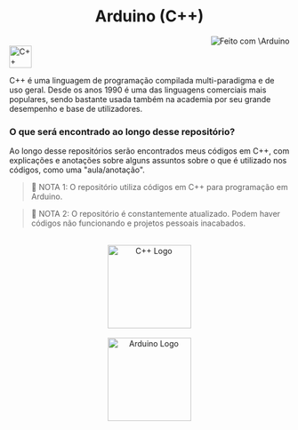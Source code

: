 <h1 align="center"> Arduino (C++) </h1>

<img align="right" alt="Feito com \Arduino" src="https://img.shields.io/badge/Feito_com-Arduino-00878f?style=for-the-badge&logo=Arduino"/>
<br>
<img height="40em" alt="C++" src="https://img.shields.io/badge/C%2B%2B-22272E?style=for-the-badge&logo=c%2B%2B&logoColor=00599C"/>
<p> C++ é uma linguagem de programação compilada multi-paradigma e de uso geral. Desde os anos 1990 é uma das linguagens comerciais mais populares, sendo bastante usada também na academia por seu grande desempenho e base de utilizadores. </p>

<h3> O que será encontrado ao longo desse repositório? </h3>
<p> Ao longo desse repositórios serão encontrados meus códigos em C++, com explicações e anotações sobre alguns assuntos sobre o que é utilizado nos códigos, como uma "aula/anotação". </p>

>🛑 NOTA 1: O repositório utiliza códigos em C++ para programação em Arduino.

>🛑 NOTA 2: O repositório é constantemente atualizado. Podem haver códigos não funcionando e projetos pessoais inacabados.

<br>

<div align="center">

<img height="150em" alt="C++ Logo" src="https://upload.wikimedia.org/wikipedia/commons/thumb/1/18/ISO_C%2B%2B_Logo.svg/1822px-ISO_C%2B%2B_Logo.svg.png"/>
<br><br>
<img height="150em" alt="Arduino Logo" src="https://logodownload.org/wp-content/uploads/2019/03/arduino-logo.png"/>
</div>
